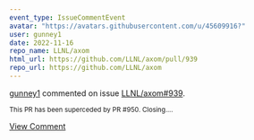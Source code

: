 ```yaml
---
event_type: IssueCommentEvent
avatar: "https://avatars.githubusercontent.com/u/45609916?"
user: gunney1
date: 2022-11-16
repo_name: LLNL/axom
html_url: https://github.com/LLNL/axom/pull/939
repo_url: https://github.com/LLNL/axom
---
```


<a href='https://github.com/gunney1' target='_blank'>gunney1</a> commented on issue <a href='https://github.com/LLNL/axom/pull/939' target='_blank'>LLNL/axom#939</a>.

<small>This PR has been superceded by PR #950.  Closing....</small>

<a href='https://github.com/LLNL/axom/pull/939' target='_blank'>View Comment</a>